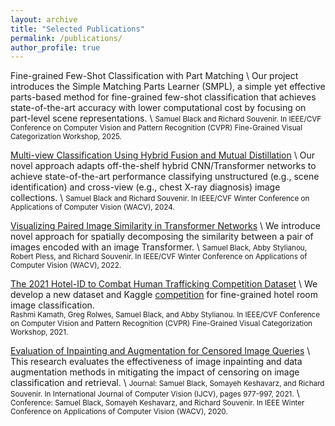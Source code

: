 ```yaml
---
layout: archive
title: "Selected Publications"
permalink: /publications/
author_profile: true
---
```


Fine-grained Few-Shot Classification with Part Matching \\
Our project introduces the Simple Matching Parts Learner (SMPL), a simple yet effective parts-based method for fine-grained few-shot classification that achieves state-of-the-art accuracy with lower computational cost by focusing on part-level scene representations. \\
<small>Samuel Black and Richard Souvenir. In IEEE/CVF Conference on Computer Vision and Pattern Recognition (CVPR) Fine-Grained Visual Categorization Workshop, 2025.</small>

[Multi-view Classification Using Hybrid Fusion and Mutual Distillation](/projects/multi-view-classification/) \\
Our novel approach adapts off-the-shelf hybrid CNN/Transformer networks to achieve state-of-the-art performance classifying unstructured (e.g., scene identification) and cross-view (e.g., chest X-ray diagnosis) image collections. \\
<small>Samuel Black and Richard Souvenir. In IEEE/CVF Winter Conference on Applications of Computer Vision (WACV), 2024.</small>

[Visualizing Paired Image Similarity in Transformer Networks](/projects/transformer-visualization/) \\
We introduce novel approach for spatially decomposing the similarity between a pair of images encoded with an image Transformer. \\
<small>Samuel Black, Abby Stylianou, Robert Pless, and Richard Souvenir. In IEEE/CVF Winter Conference on Applications of Computer Vision (WACV), 2022.</small>

[The 2021 Hotel-ID to Combat Human Trafficking Competition Dataset](https://arxiv.org/pdf/2106.05746.pdf) \\
We develop a new dataset and Kaggle [competition](https://www.kaggle.com/c/hotel-id-2021-fgvc8) for fine-grained hotel room image classification.  
<small>Rashmi Kamath, Greg Rolwes, Samuel Black, and Abby Stylianou. In IEEE/CVF Conference on Computer Vision and Pattern Recognition (CVPR) Fine-Grained Visual Categorization Workshop, 2021.</small>

[Evaluation of Inpainting and Augmentation for Censored Image Queries](/projects/inpainting-augmentation/) \\
This research evaluates the effectiveness of image inpainting and data augmentation methods in mitigating the impact of censoring on image classification and retrieval. \\
<small>Journal: Samuel Black, Somayeh Keshavarz, and Richard Souvenir. In International Journal of Computer Vision (IJCV), pages 977-997, 2021.</small> \\
<small>Conference: Samuel Black, Somayeh Keshavarz, and Richard Souvenir. In IEEE Winter Conference on Applications of Computer Vision (WACV), 2020.</small>